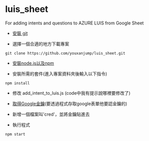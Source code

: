 # luis_sheet
For adding intents and questions to AZURE LUIS from Google Sheet

- [安裝 git](https://git-scm.com/book/zh-tw/v2/開始-Git-安裝教學)

- 選擇一個合適的地方下載專案
```shell
git clone https://github.com/youxanjump/luis_sheet.git
```

- [安裝node.js以及npm](https://sasacode.wordpress.com/2018/05/18/nodejs-npm-入門-在windows上安裝/)

- 安裝所需的套件(進入專案資料夾後輸入以下指令)
```shell
npm install
```

- 修改 add_intent_to_luis.js (code中我有提示說哪裡要修改了)

- [取得Google金鑰](https://sites.google.com/jes.mlc.edu.tw/ljj/linebot實做/申請google-sheet-api)(要透過程式存取google表單他要認金鑰的)

- 新增一個檔案叫'cred'，並將金鑰貼進去

- 執行程式
 ```shell
 npm start
```
